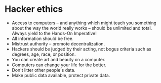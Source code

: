# Hacker ethics

* Access to computers – and anything which might teach you something about the way the world really works – should be unlimited and total. Always yield to the Hands-On Imperative!
* All information should be free.
* Mistrust authority – promote decentralization.
* Hackers should be judged by their acting, not bogus criteria such as degrees, age, race, or position.
* You can create art and beauty on a computer.
* Computers can change your life for the better.
* Don't litter other people's data.
* Make public data available, protect private data.
